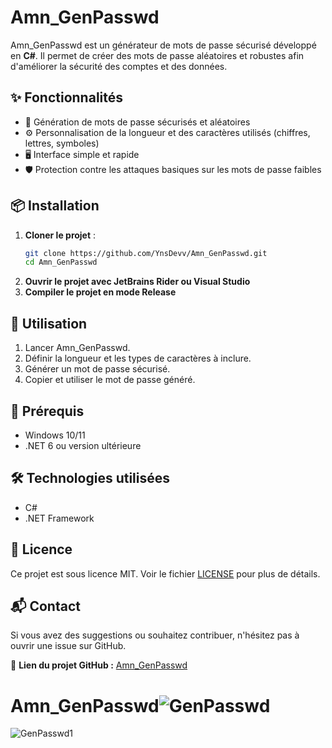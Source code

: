 # Amn_GenPasswd

Amn_GenPasswd est un générateur de mots de passe sécurisé développé en **C#**. Il permet de créer des mots de passe aléatoires et robustes afin d'améliorer la sécurité des comptes et des données.

## ✨ Fonctionnalités

- 🔑 Génération de mots de passe sécurisés et aléatoires
- ⚙️ Personnalisation de la longueur et des caractères utilisés (chiffres, lettres, symboles)
- 🖥️ Interface simple et rapide
- 🛡️ Protection contre les attaques basiques sur les mots de passe faibles

## 📦 Installation

1. **Cloner le projet** :
   ```sh
   git clone https://github.com/YnsDevv/Amn_GenPasswd.git
   cd Amn_GenPasswd
   ```
2. **Ouvrir le projet avec JetBrains Rider ou Visual Studio**
3. **Compiler le projet en mode Release**

## 🚀 Utilisation

1. Lancer Amn_GenPasswd.
2. Définir la longueur et les types de caractères à inclure.
3. Générer un mot de passe sécurisé.
4. Copier et utiliser le mot de passe généré.

## 📖 Prérequis

- Windows 10/11
- .NET 6 ou version ultérieure

## 🛠️ Technologies utilisées

- C#
- .NET Framework

## 📜 Licence

Ce projet est sous licence MIT. Voir le fichier [LICENSE](LICENSE) pour plus de détails.

## 📬 Contact

Si vous avez des suggestions ou souhaitez contribuer, n'hésitez pas à ouvrir une issue sur GitHub.

🔗 **Lien du projet GitHub :** [Amn_GenPasswd](https://github.com/YnsDevv/Amn_GenPasswd)




# Amn_GenPasswd![GenPasswd](https://github.com/Amine945222/Amn_GenPasswd/assets/102465106/4a9dd12e-ffeb-4ce7-b41e-87a212c3596d)
![GenPasswd1](https://github.com/Amine945222/Amn_GenPasswd/assets/102465106/8b9f6734-9aaf-415a-acbc-d1bebcb17b64)
